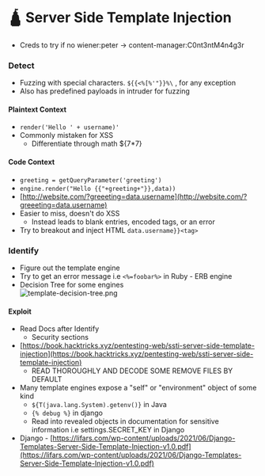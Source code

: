 # 🛕 Server Side Template Injection

* Creds to try if no wiener:peter -> content-manager:C0nt3ntM4n4g3r

### Detect

* Fuzzing with special characters. `${{<%[%'"}}%\` , for any exception
* Also has predefined payloads in intruder for fuzzing

#### Plaintext Context

* `render('Hello ' + username)'`
* Commonly mistaken for XSS
  * Differentiate through math ${7\*7}

#### Code Context

* `greeting = getQueryParameter('greeting')`
* `engine.render("Hello {{"+greeting+"}},data))`
* [http://website.com/?greeeting=data.username](http://website.com/?greeeting=data.username)
* Easier to miss, doesn't do XSS
  * Instead leads to blank entries, encoded tags, or an error
* Try to breakout and inject HTML `data.username}}<tag>`

### Identify

* Figure out the template engine
* Try to get an error message i.e `<%=foobar%>` in Ruby - ERB engine
* Decision Tree for some engines\
  ![template-decision-tree.png](app://local/C:/Users/VictorSemenok/Burping/Attachments/template-decision-tree.png?1675436228317)

#### Exploit

* Read Docs after Identify
  * Security sections
* [https://book.hacktricks.xyz/pentesting-web/ssti-server-side-template-injection](https://book.hacktricks.xyz/pentesting-web/ssti-server-side-template-injection)
  * READ THOROUGHLY AND DECODE SOME REMOVE FILES BY DEFAULT
* Many template engines expose a "self" or "environment" object of some kind
  * `${T(java.lang.System).getenv()}` in Java
  * `{% debug %}` in django
  * Read into revealed objects in documentation for sensitive information i.e settings.SECRET\_KEY in Django
* Django - [https://lifars.com/wp-content/uploads/2021/06/Django-Templates-Server-Side-Template-Injection-v1.0.pdf](https://lifars.com/wp-content/uploads/2021/06/Django-Templates-Server-Side-Template-Injection-v1.0.pdf)
